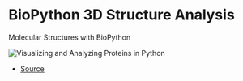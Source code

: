 # BioPython 3D Structure Analysis
Molecular Structures with BioPython

![Visualizing and Analyzing Proteins in Python](https://miro.medium.com/max/664/1*CgyN_0eDuAb4dbCJAjYZ2Q.gif)

* [Source](https://towardsdatascience.com/visualizing-and-analyzing-proteins-in-python-bd99521ccd)
